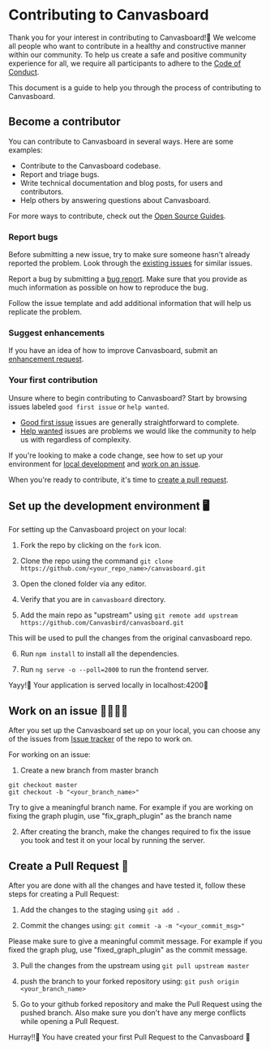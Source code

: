 # Contributing to Canvasboard

Thank you for your interest in contributing to Canvasboard!🤩 We welcome all people who want to contribute in a healthy and constructive manner within our community. To help us create a safe and positive community experience for all, we require all participants to adhere to the [Code of Conduct](CODE_OF_CONDUCT.md).

This document is a guide to help you through the process of contributing to Canvasboard.

## Become a contributor

You can contribute to Canvasboard in several ways. Here are some examples:

- Contribute to the Canvasboard codebase.
- Report and triage bugs.
- Write technical documentation and blog posts, for users and contributors.
- Help others by answering questions about Canvasboard.

For more ways to contribute, check out the [Open Source Guides](https://opensource.guide/how-to-contribute/).

### Report bugs

Before submitting a new issue, try to make sure someone hasn't already reported the problem. Look through the [existing issues](https://github.com/Canvasbird/canvasboard/issues) for similar issues.

Report a bug by submitting a [bug report](https://github.com/Canvasbird/canvasboard/issues/new?assignees=&labels=&template=bug_report.md). Make sure that you provide as much information as possible on how to reproduce the bug.

Follow the issue template and add additional information that will help us replicate the problem.

### Suggest enhancements

If you have an idea of how to improve Canvasboard, submit an [enhancement request](https://github.com/Canvasbird/canvasboard/issues/new?assignees=&labels=&template=feature_request.md).

### Your first contribution

Unsure where to begin contributing to Canvasboard? Start by browsing issues labeled `good first issue` or `help wanted`.

- [Good first issue](https://github.com/Canvasbird/canvasboard/issues?q=is%3Aissue+is%3Aopen+label%3A%22good+first+issue%22) issues are generally straightforward to complete.
- [Help wanted](https://github.com/Canvasbird/canvasboard/issues?q=is%3Aissue+is%3Aopen+label%3A%22help+wanted%22) issues are problems we would like the community to help us with regardless of complexity.

If you're looking to make a code change, see how to set up your environment for [local development](#set-up-the-development-environment) and [work on an issue](#work-on-an-issue-👨‍💻👩‍💻).

When you're ready to contribute, it's time to [create a pull request](#create-a-pull-request).


## Set up the development environment 🖥️

For setting up the Canvasboard project on your local:

1. Fork the repo by clicking on the `fork` icon.

2. Clone the repo using the command
  `git clone https://github.com/<your_repo_name>/canvasboard.git`

3. Open the cloned folder via any editor.

4. Verify that you are in `canvasboard` directory.

5. Add the main repo as "upstream" using
  `git remote add upstream https://github.com/Canvasbird/canvasboard.git`

  This will be used to pull the changes from the original canvasboard repo.

6. Run `npm install` to install all the dependencies.

7. Run `ng serve -o --poll=2000` to run the frontend server.

Yayy!🌼 Your application is served locally in localhost:4200🚀


## Work on an issue 👨‍💻👩‍💻

After you set up the Canvasboard set up on your local, you can choose any of the issues from
[Issue tracker](https://github.com/Canvasbird/canvasboard/issues) of the repo to work on.

For working on an issue:

1. Create a new branch from master branch

  ```
  git checkout master
  git checkout -b "<your_branch_name>"
  ```
Try to give a meaningful branch name. For example if you are working on fixing the graph plugin,
use "fix_graph_plugin" as the branch name

2. After creating the branch, make the changes required to fix the issue you took and test it on
  your local by running the server.


## Create a Pull Request 🚀

After you are done with all the changes and have tested it, follow these steps for creating a Pull Request:

1. Add the changes to the staging using
  `git add .`

2. Commit the changes using:
  `git commit -a -m "<your_commit_msg>"`

  Please make sure to give a meaningful commit message. For example if you fixed the graph plug,
  use "fixed_graph_plugin" as the commit message.

3. Pull the changes from the upstream using
  `git pull upstream master`

4. push the branch to your forked repository using:
    `git push origin <your_branch_name>`

4. Go to your github forked repository and make the Pull Request using the pushed branch. Also make sure you don't have any merge conflicts while opening a Pull Request.

Hurray!!🎉 You have created your first Pull Request to the Canvasboard 🚀
